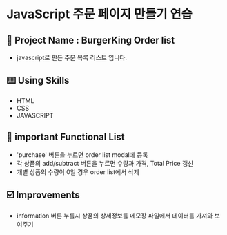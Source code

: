 # JavaScript 주문 페이지 만들기 연습

## 📅 Project Name : BurgerKing Order list

- javascript로 만든 주문 목록 리스트 입니다.

## ⌨️ Using Skills

- HTML
- CSS
- JAVASCRIPT

## 📑 important Functional List

- 'purchase' 버튼을 누르면 order list modal에 등록
- 각 상품의 add/subtract 버튼을 누르면 수량과 가격, Total Price 갱신
- 개별 상품의 수량이 0일 경우 order list에서 삭제

## ☑️ Improvements

- information 버튼 누를시 상품의 상세정보를 메모장 파일에서 데이터를 가져와 보여주기
